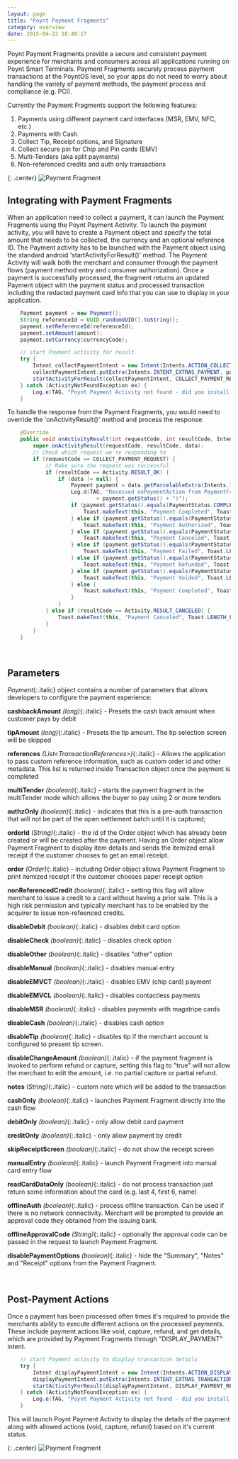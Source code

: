 ```yaml
---
layout: page
title: "Poynt Payment Fragments"
category: overview
date: 2015-04-22 18:48:17
---
```



Poynt Payment Fragments provide a secure and consistent payment experience for merchants and consumers across all applications running on Poynt Smart Terminals. Payment Fragments securely process payment transactions at the PoyntOS level, so your apps do not need to worry about handling the variety of payment methods, the payment process and compliance (e.g. PCI).

Currently the Payment Fragments support the following features:

1. Payments using different payment card interfaces (MSR, EMV, NFC, etc.)
2. Payments with Cash
3. Collect Tip, Receipt options, and Signature
4. Collect secure pin for Chip and Pin cards (EMV)
5. Multi-Tenders (aka split payments)
6. Non-referenced credits and auth only transactions

{: .center}
![Payment Fragment]({{site.url}}/developer/assets/payment-fragment2.png)

## Integrating with Payment Fragments

When an application need to collect a payment, it can launch the Payment Fragments using the Poynt Payment Activity. To launch the payment activity, you will have to create a Payment object and specify the total amount that needs to be collected, the currency and an optional reference ID. The Payment activity has to be launched with the Payment object using the standard android 'startActivityForResult()' method. The Payment Activity will walk both the merchant and consumer through the payment flows (payment method entry and consumer authorization). Once a payment is successfully processed, the fragment returns an updated Payment object with the payment status and processed transaction including the redacted payment card info that you can use to display in your application.

~~~java
    Payment payment = new Payment();
    String referenceId = UUID.randomUUID().toString();
    payment.setReferenceId(referenceId);
    payment.setAmount(amount);
    payment.setCurrency(currencyCode);

    // start Payment activity for result
    try {
        Intent collectPaymentIntent = new Intent(Intents.ACTION_COLLECT_PAYMENT);
        collectPaymentIntent.putExtra(Intents.INTENT_EXTRAS_PAYMENT, payment);
        startActivityForResult(collectPaymentIntent, COLLECT_PAYMENT_REQUEST);
    } catch (ActivityNotFoundException ex) {
        Log.e(TAG, "Poynt Payment Activity not found - did you install PoyntServices?", ex);
    }
~~~

To handle the response from the Payment Fragments, you would need to override the 'onActivityResult()' method and process the response.

~~~java
    @Override
    public void onActivityResult(int requestCode, int resultCode, Intent data) {
        super.onActivityResult(requestCode, resultCode, data);
        // Check which request we're responding to
        if (requestCode == COLLECT_PAYMENT_REQUEST) {
            // Make sure the request was successful
            if (resultCode == Activity.RESULT_OK) {
                if (data != null) {
                    Payment payment = data.getParcelableExtra(Intents.INTENT_EXTRAS_PAYMENT);
                    Log.d(TAG, "Received onPaymentAction from PaymentFragment w/ Status("
                            + payment.getStatus() + ")");
                    if (payment.getStatus().equals(PaymentStatus.COMPLETED)) {
                        Toast.makeText(this, "Payment Completed", Toast.LENGTH_LONG).show();
                    } else if (payment.getStatus().equals(PaymentStatus.AUTHORIZED)) {
                        Toast.makeText(this, "Payment Authorized", Toast.LENGTH_LONG).show();
                    } else if (payment.getStatus().equals(PaymentStatus.CANCELED)) {
                        Toast.makeText(this, "Payment Canceled", Toast.LENGTH_LONG).show();
                    } else if (payment.getStatus().equals(PaymentStatus.FAILED)) {
                        Toast.makeText(this, "Payment Failed", Toast.LENGTH_LONG).show();
                    } else if (payment.getStatus().equals(PaymentStatus.REFUNDED)) {
                        Toast.makeText(this, "Payment Refunded", Toast.LENGTH_LONG).show();
                    } else if (payment.getStatus().equals(PaymentStatus.VOIDED)) {
                        Toast.makeText(this, "Payment Voided", Toast.LENGTH_LONG).show();
                    } else {
                        Toast.makeText(this, "Payment Completed", Toast.LENGTH_LONG).show();
                    }
                }
            } else if (resultCode == Activity.RESULT_CANCELED) {
                Toast.makeText(this, "Payment Canceled", Toast.LENGTH_LONG).show();
            }
        }
    }
~~~
<p>&nbsp;</p>


## Parameters

_Payment_{:.italic} object contains a number of parameters that allows developers to configure the payment experience:

**cashbackAmount**  _(long)_{:.italic} - Presets the cash back amount when customer pays by debit  

**tipAmount** _(long)_{:.italic} - Presets the tip amount. The tip selection screen will be skipped

**references** _(List\<TransactionReferences\>)_{:.italic} - Allows the application to pass custom reference information, such as custom order id and other metadata. This list is returned inside Transaction object once the payment is completed

**multiTender** _(boolean)_{:.italic} - starts the payment fragment in the multiTender mode which allows the buyer to pay using 2 or more tenders

**authzOnly** _(boolean)_{:.italic} - indicates that this is a pre-auth transaction that will not be part of the open settlement batch until it is captured;

**orderId** _(String)_{:.italic} - the id of the Order object which has already been created or will be created after the payment. Having an Order object allow Payment Fragment to display item details and sends the itemized email receipt if the customer chooses to get an email receipt.

**order** _(Order)_{:.italic} - including Order object allows Payment Fragment to print itemized receipt if the customer chooses paper receipt option

**nonReferencedCredit** _(boolean)_{:.italic} - setting this flag will allow merchant to issue a credit to a card without having a prior sale. This is a high risk permission and typically merchant has to be enabled by the acquirer to issue non-refeenced credits.

**disableDebit** _(boolean)_{:.italic} - disables debit card option

**disableCheck** _(boolean)_{:.italic} - disables check option

**disableOther** _(boolean)_{:.italic} - disables "other" option

**disableManual** _(boolean)_{:.italic} - disables manual entry

**disableEMVCT** _(boolean)_{:.italic} - disables EMV (chip card) payment

**disableEMVCL** _(boolean)_{:.italic} - disables contactless payments

**disableMSR** _(boolean)_{:.italic} - disables payments with magstripe cards

**disableCash** _(boolean)_{:.italic} - disables cash option

**disableTip** _(boolean)_{:.italic} - disables tip if the merchant account is configured to present tip screen.

**disableChangeAmount** _(boolean)_{:.italic} - if the payment fragment is invoked to perform refund or capture, setting this flag to "true" will not allow the merchant to edit the amount, i.e. no partial capture or partial refund.

**notes** _(String)_{:.italic} - custom note which will be added to the transaction

**cashOnly** _(boolean)_{:.italic} - launches Payment Fragment directly into the cash flow

**debitOnly** _(boolean)_{:.italic} - only allow debit card payment

**creditOnly** _(boolean)_{:.italic} - only allow payment by credit

**skipReceiptScreen** _(boolean)_{:.italic} - do not show the receipt screen

**manualEntry** _(boolean)_{:.italic} - launch Payment Fragment into manual card entry flow

**readCardDataOnly** _(boolean)_{:.italic} - do not process transaction just return some information about the card (e.g. last 4, first 6, name)

**offlineAuth** _(boolean)_{:.italic} - process offline transaction. Can be used if there is no network connectivity. Merchant will be prompted to provide an approval code they obtained from the issuing bank.

**offlineApprovalCode** _(String)_{:.italic} - optionally the approval code can be passed in the request to launch Payment Fragment.

**disablePaymentOptions** _(boolean)_{:.italic} - hide the "Summary", "Notes" and "Receipt" options from the Payment Fragment.

<p>&nbsp;</p>

## <a name="post-payment-actions"></a>Post-Payment Actions

Once a payment has been processed often times it's required to provide the merchants ability to execute different actions on the processed payments. These include payment actions like void, capture, refund, and get details, which are provided by Payment Fragments through "DISPLAY_PAYMENT" intent.

~~~java
    // start Payment activity to display transaction details
    try {
        Intent displayPaymentIntent = new Intent(Intents.ACTION_DISPLAY_PAYMENT);
        displayPaymentIntent.putExtra(Intents.INTENT_EXTRAS_TRANSACTION_ID, transactionId);
        startActivityForResult(displayPaymentIntent, DISPLAY_PAYMENT_REQUEST);
    } catch (ActivityNotFoundException ex) {
        Log.e(TAG, "Poynt Payment Activity not found - did you install PoyntServices?", ex);
    }
~~~

This will launch Poynt Payment Activity to display the details of the payment along with allowed actions (void, capture, refund) based on it's current status.

{: .center}
![Payment Fragment]({{site.url}}/developer/assets/payment-details.png)

<!-- feedback widget -->
<SCRIPT type="text/javascript">window.doorbellOptions = { appKey: 'eDRWq9iHMZLMyue0tGGchA7bvMGCFBeaHm8XBDUSkdBFcv0cYCi9eDTRBEIekznx' };(function(w, d, t) { var hasLoaded = false; function l() { if (hasLoaded) { return; } hasLoaded = true; window.doorbellOptions.windowLoaded = true; var g = d.createElement(t);g.id = 'doorbellScript';g.type = 'text/javascript';g.async = true;g.src = 'https://embed.doorbell.io/button/6657?t='+(new Date().getTime());(d.getElementsByTagName('head')[0]||d.getElementsByTagName('body')[0]).appendChild(g); } if (w.attachEvent) { w.attachEvent('onload', l); } else if (w.addEventListener) { w.addEventListener('load', l, false); } else { l(); } if (d.readyState == 'complete') { l(); } }(window, document, 'SCRIPT')); </SCRIPT>
